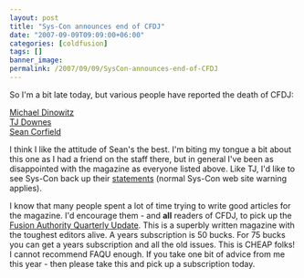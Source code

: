```yaml
---
layout: post
title: "Sys-Con announces end of CFDJ"
date: "2007-09-09T09:09:00+06:00"
categories: [coldfusion]
tags: []
banner_image: 
permalink: /2007/09/09/SysCon-announces-end-of-CFDJ
---
```


So I'm a bit late today, but various people have reported the death of CFDJ:

<a href="http://www.blogoffusion.com/index.cfm/2007/9/8/syscon-drops-coldfusion-developers-journal-for-silverlight">Michael Dinowitz</a><br>
<a href="http://www.phusor.com/index.cfm/2007/9/9/Show-Your-Support-for-the-ColdFusion-Community">TJ Downes</a><br>
<a href="http://corfield.org/blog/index.cfm/do/blog.entry/entry/Hurrah_CFDJ_is_dead">Sean Corfield</a><br>

I think I like the attitude of Sean's the best. I'm biting my tongue a bit about this one as I had a friend on the staff there, but in general I've been as disappointed with the magazine as everyone listed above. Like TJ, I'd like to see Sys-Con back up their <a href="http://ajax.sys-con.com/read/426141.htm">statements</a> (normal Sys-Con web site warning applies). 

I know that many people spent a lot of time trying to write good articles for the magazine. I'd encourage them - and <b>all</b> readers of CFDJ, to pick up the <a href="http://www.fusionauthority.com/quarterly/">Fusion Authority Quarterly Update</a>. This is a superbly written magazine with the toughest editors alive. A years subscription is 50 bucks. For 75 bucks you can get a years subscription and all the old issues. This is CHEAP folks! I cannot recommend FAQU enough. If you take one bit of advice from me this year - then please take this and pick up a subscription today.